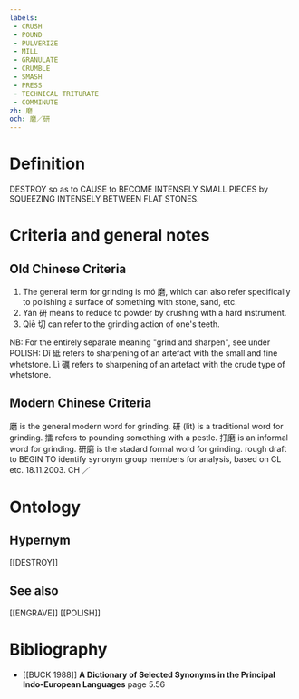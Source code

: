 ```yaml
---
labels: 
 - CRUSH
 - POUND
 - PULVERIZE
 - MILL
 - GRANULATE
 - CRUMBLE
 - SMASH
 - PRESS
 - TECHNICAL TRITURATE
 - COMMINUTE
zh: 磨
och: 磨／研
---
```


# Definition
DESTROY so as to CAUSE to BECOME INTENSELY SMALL PIECES by SQUEEZING INTENSELY BETWEEN FLAT STONES.
# Criteria and general notes
## Old Chinese Criteria
1. The general term for grinding is mó 磨, which can also refer specifically to polishing a surface of something with stone, sand, etc.
2. Yán 研 means to reduce to powder by crushing with a hard instrument.
3. Qiē 切 can refer to the grinding action of one's teeth.

NB: For the entirely separate meaning "grind and sharpen", see under POLISH:
Dǐ 砥 refers to sharpening of an artefact with the small and fine whetstone.
Lì 礪 refers to sharpening of an artefact with the crude type of whetstone.
## Modern Chinese Criteria
磨 is the general modern word for grinding.
研 (lit) is a traditional word for grinding.
擂 refers to pounding something with a pestle.
打磨 is an informal word for grinding.
研磨 is the stadard formal word for grinding.
rough draft to BEGIN TO identify synonym group members for analysis, based on CL etc. 18.11.2003. CH ／
# Ontology

## Hypernym
[[DESTROY]]
## See also
[[ENGRAVE]]
[[POLISH]]
# Bibliography
- [[BUCK 1988]]
**A Dictionary of Selected Synonyms in the Principal Indo-European Languages** page 5.56
